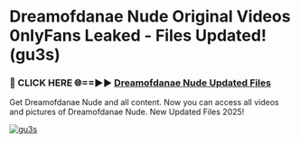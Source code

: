 # Dreamofdanae Nude Original Videos 0nlyFans Leaked - Files Updated! (gu3s)

<h3>🔴 CLICK HERE 🌐==►► <a href="https://tinyurl.com/4mcuefdz" rel="nofollow">Dreamofdanae Nude Updated Files</a></h3>

Get Dreamofdanae Nude and all content. Now you can access all videos and pictures of Dreamofdanae Nude. New Updated Files 2025!

[![gu3s](https://i.imgur.com/StAQSOY.gif)](https://tinyurl.com/4mcuefdz)
